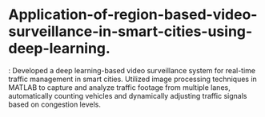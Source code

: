 # Application-of-region-based-video-surveillance-in-smart-cities-using-deep-learning.
: Developed a deep learning-based video surveillance system for  real-time traffic management in smart cities. Utilized image processing  techniques in MATLAB to capture and analyze traffic footage from multiple  lanes, automatically counting vehicles and dynamically adjusting traffic signals  based on congestion levels. 
